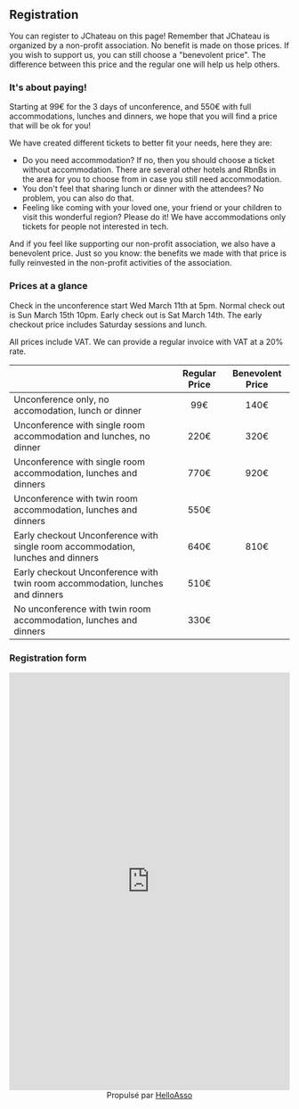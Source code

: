 # &nbsp;

## Registration

You can register to JChateau on this page! Remember that JChateau is organized by a non-profit association. No benefit is made on those prices. If you wish to support us, you can still choose a "benevolent price". The difference between this price and the regular one will help us help others. 

### It's about paying!

Starting at 99€ for the 3 days of unconference, and 550€ with full accommodations, lunches and dinners, we hope that you will find a price that will be ok for you!

We have created different tickets to better fit your needs, here they are: 
* Do you need accommodation? If no, then you should choose a ticket without accommodation. There are several other hotels and RbnBs in the area for you to choose from in case you still need accommodation.
* You don't feel that sharing lunch or dinner with the attendees? No problem, you can also do that.
* Feeling like coming with your loved one, your friend or your children to visit this wonderful region? Please do it! We have accommodations only tickets for people not interested in tech.

And if you feel like supporting our non-profit association, we also have a benevolent price. Just so you know: the benefits we made with that price is fully reinvested in the non-profit activities of the association. 

### Prices at a glance

Check in the unconference start Wed March 11th at 5pm. Normal check out is Sun March 15th 10pm. Early check out is Sat March 14th. The early checkout price includes Saturday sessions and lunch. 

All prices include VAT. We can provide a regular invoice with VAT at a 20% rate. 

|                   | Regular Price           | Benevolent Price  |
| ----------------- | :---------------------: | :---------------: |
| Unconference only, no accomodation, lunch or dinner                               | 99€   | 140€ |
| Unconference with single room accommodation and lunches, no dinner                | 220€  | 320€ |
| Unconference with single room accommodation, lunches and dinners                  | 770€  | 920€ |
| Unconference with twin room accommodation, lunches and dinners                    | 550€  |      |
| Early checkout Unconference with single room accommodation, lunches and dinners   | 640€  | 810€ |
| Early checkout Unconference with twin room accommodation, lunches and dinners     | 510€  |      |
| No unconference with twin room accommodation, lunches and dinners                 | 330€  |      |

### Registration form

<iframe id="haWidget" allowtransparency="true" scrolling="auto" src="https://www.helloasso.com/associations/bjpc/evenements/jchateau/widget" style="width:100%;height:750px;border:none;" onload="window.scroll(0, this.offsetTop)"></iframe><div style="width:100%;text-align:center;">Propulsé par <a href="https://www.helloasso.com" rel="nofollow">HelloAsso</a></div>